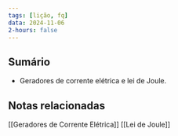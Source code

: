 ```yaml
---
tags: [lição, fq]
data: 2024-11-06
2-hours: false
---
```


## Sumário
- Geradores de corrente elétrica e lei de Joule.
## Notas relacionadas
[[Geradores de Corrente Elétrica]]
[[Lei de Joule]]
